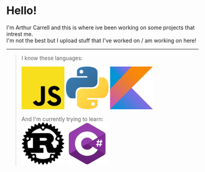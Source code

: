 # Hello!

I'm Arthur Carrell and this is where ive been working on some projects that intrest me.  
I'm not the best but I upload stuff that I've worked on / am working on here!

---
>I know these languages:    
>  
><img src="js_logo.png" alt="Javascript" width="112" height="112"> <img src="python_logo.png" alt="Python" width="112" height="112"> <img src="kotlin_logo.png" alt="Kotlin" width="112" height="112">  
>  
> And I'm currently trying to learn:  
><img src="rust_logo.png" alt="Rust" width="112" height="112"> <img src="csharp_logo.png" alt="C#" width="112" height="112">
